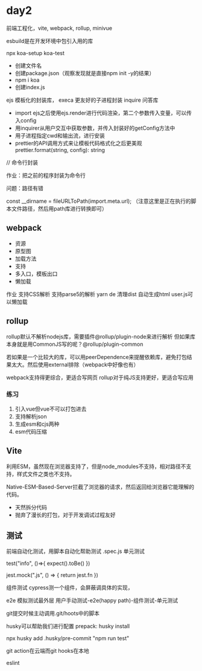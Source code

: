 # day2

前端工程化，vite, webpack, rollup, minivue

esbuild是在开发环境中包引入用的库

npx koa-setup koa-test
- 创建文件名
- 创建package.json（观察发现就是直接npm init -y的结果）
- npm i koa
- 创建index.js

ejs 模板化的封装库，
execa 更友好的子进程封装
inquire 问答库

- import ejs之后使用ejs.render进行代码渲染，第二个参数传入变量，可以传入config
- 用inquirer从用户交互中获取参数，并传入封装好的getConfig方法中
- 用子进程指定cwd和输出流，进行安装
- prettier的API调用方式来让模板代码格式化之后更美观 prettier.format(string, config): string

// 命令行封装

作业：把之前的程序封装为命令行

问题：路径有错

const __dirname = fileURLToPath(import.meta.url); （注意这里是正在执行的脚本文件路径，然后用path库进行转换即可）

## webpack

- 资源
- 原型图
- 加载方法
- 支持
- 多入口，模板出口
- 懒加载

作业
支持CSS解析
支持parse5的解析
yarn de
清理dist
自动生成html
user.js可以懒加载

## rollup 

rollup默认不解析nodejs库，需要插件@rollup/plugin-node来进行解析
但如果库本身就是用CommonJS写的呢？@rollup/plugin-common

若如果是一个比较大的库，可以用peerDependence来提醒依赖库，避免打包结果太大。然后使用external排除（webpack中好像也有）

webpack支持得更综合，更适合写网页
rollup对于纯JS支持更好，更适合写应用

### 练习
1. 引入vue但vue不可以打包进去
2. 支持解析json
3. 生成esm和cjs两种
4. esm代码压缩

## Vite
利用ESM，虽然现在浏览器支持了，但是node_modules不支持，相对路径不支持，样式文件之类也不支持。

Native-ESM-Based-Server拦截了浏览器的请求，然后返回给浏览器它能理解的代码。

- 天然拆分代码
- 抛弃了漫长的打包，对于开发调试过程友好

## 测试

前端自动化测试，用脚本自动化帮助测试
.spec.js 单元测试

test("info", ()=>{
  expect().toBe()
})

jest.mock(".js", () => {
  return jest.fn
})

组件测试
cypress测一个组件，会屏蔽调具体的实现，

e2e 模拟测试最外层
用户手动测试-e2e(happy path)-组件测试-单元测试

git提交时候主动调用.git/hoots中的脚本

husky可以帮助我们进行配置
prepack: husky install 

npx husky add .husky/pre-commit "npm run test"

git action在云端而git hooks在本地

eslint
